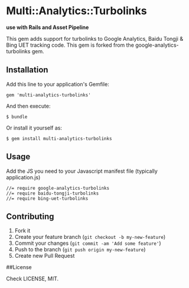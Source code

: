 # Multi::Analytics::Turbolinks

**use with Rails and Asset Pipeline**

This gem adds support for turbolinks to Google Analytics, Baidu Tongji & Bing UET tracking code.
This gem is forked from the google-analytics-turbolinks gem.

## Installation

Add this line to your application's Gemfile:

    gem 'multi-analytics-turbolinks'

And then execute:

    $ bundle

Or install it yourself as:

    $ gem install multi-analytics-turbolinks

## Usage

Add the JS you need to your Javascript manifest file (typically application.js)

	//= require google-analytics-turbolinks
	//= require baidu-tongji-turbolinks
	//= require bing-uet-turbolinks

## Contributing

1. Fork it
2. Create your feature branch (`git checkout -b my-new-feature`)
3. Commit your changes (`git commit -am 'Add some feature'`)
4. Push to the branch (`git push origin my-new-feature`)
5. Create new Pull Request

##License

Check LICENSE, MIT.
